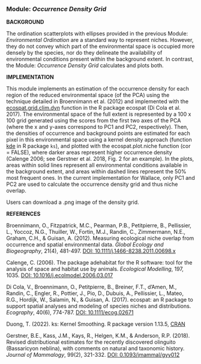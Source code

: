 ### **Module:** ***Occurrence Density Grid***

**BACKGROUND**

The ordination scatterplots with ellipses provided in the previous Module: *Environmental Ordination* are a standard way to represent niches. However, they do not convey which part of the environmental space is occupied more densely by the species, nor do they delineate the availability of environmental conditions present within the background extent. In contrast, the Module: *Occurrence Density Grid* calculates and plots both.

**IMPLEMENTATION**

This module implements an estimation of the occurrence density for each region of the reduced environmental space (of the PCA) using the technique detailed in Broennimann et al. (2012) and implemented with the <a href="https://www.rdocumentation.org/packages/ecospat/versions/3.3/topics/ecospat.grid.clim.dyn" target="_blank">ecospat.grid.clim.dyn</a> function in the R package ecospat (Di Cola et al. 2017). The environmental space of the full extent is represented by a 100 x 100 grid generated using the scores from the first two axes of the PCA (where the x and y-axes correspond to PC1 and PC2, respectively). Then, the densities of occurrence and background points are estimated for each pixel in this environmental space using a kernel density approach (function <a href="https://rdrr.io/cran/ks/man/kde.html" target="_blank">kde</a> in R package `ks`), and plotted with the ecospat.plot.niche function (cor = FALSE), where darker areas represent higher occurrence density (Calenge 2006; see Gerstner et al. 2018, Fig. 2 for an example). In the plots, areas within solid lines represent all environmental conditions available in the background extent, and areas within dashed lines represent the 50% most frequent ones.  In the current implementation for Wallace, only PC1 and PC2 are used to calculate the occurrence density grid and thus niche overlap.

Users can download a .png image of the density grid.

**REFERENCES**

Broennimann, O., Fitzpatrick, M.C., Pearman, P.B., Petitpierre, B., Pellissier, L., Yoccoz, N.G., Thuiller, W., Fortin, M.J., Randin, C., Zimmermann, N.E., Graham, C.H., & Guisan, A. (2012). Measuring ecological niche overlap from occurrence and spatial environmental data. *Global Ecology and Biogeography*, 21(4), 481-497. <a href="https://doi.org/10.1111/j.1466-8238.2011.00698.x" target="_blank">DOI: 10.1111/j.1466-8238.2011.00698.x</a>  

Calenge, C. (2006). The package adehabitat for the R software: tool for the analysis of space and habitat use by animals. *Ecological Modelling*, 197, 1035. <a href="https://doi.org/10.1016/j.ecolmodel.2006.03.017" target="_blank">DOI: 10.1016/j.ecolmodel.2006.03.017</a>  

Di Cola, V., Broennimann, O., Petitpierre, B., Breiner, F.T., d’Amen, M., Randin, C., Engler, R., Pottier, J., Pio, D., Dubuis, A., Pellissier, L., Mateo, R.G., Hordijk, W., Salamin, N., & Guisan, A. (2017). ecospat: an R package to support spatial analyses and modeling of species niches and distributions. *Ecography*, 40(6), 774-787. <a href="https://doi.org/10.1111/ecog.02671" target="_blank">DOI: 10.1111/ecog.02671</a>  

Duong, T. (2022). ks: Kernel Smoothing. R package version 1.13.5, <a href="https://CRAN.R-project.org/package=ks" target="_blank">CRAN</a>  

Gerstner, B.E., Kass, J.M., Kays, R., Helgen, K.M., & Anderson, R.P. (2018). Revised distributional estimates for the recently discovered olinguito (Bassaricyon neblina), with comments on natural and taxonomic history. *Journal of Mammalogy*, 99(2), 321-332. <a href="https://doi.org/10.1093/jmammal/gyy012" target="_blank">DOI: 0.1093/jmammal/gyy012</a>  
